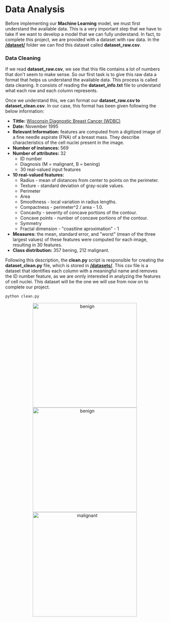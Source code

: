 # Data Analysis
Before implementing our **Machine Learning** model, we must first understand the available data. This is a very important step that we have to take if we want to develop a model that we can fully understand. In fact, to complete this project, we are provided with a dataset with raw data. In the **[/dataset/](https://github.com/pgomez-a/multilayer-perceptron/tree/main/datasets)** folder we can find this dataset called **dataset_raw.csv**.<br>

### Data Cleaning
If we read **dataset_raw.csv**, we see that this file contains a lot of numbers that don't seem to make sense. So our first task is to give this raw data a format that helps us understand the available data. This process is called data cleaning. It consists of reading the **dataset_info.txt** file to understand what each row and each column represents.<br>

Once we understand this, we can format our **dataset_raw.csv to dataset_clean.csv**. In our case, this format has been given following the below information:
- **Tittle:** [Wisconsin Diagnostic Breast Cancer (WDBC)](https://ftp.cs.wisc.edu/math-prog/cpo-dataset/machine-learn/cancer/WDBC/)
- **Date:** November 1995
- **Relevant Information:** features are computed from a digitized image of a fine needle aspirate (FNA) of a breast mass. They describe characteristics of the cell nuclei present in the image.
- **Number of instances:** 569
- **Number of attributes:** 32
  - ID number
  - Diagnosis (M = malignant, B = bening)
  - 30 real-valued input features
- **10 real-valued features:**
  - Radius - mean of distances from center to points on the perimeter.
  - Texture - standard deviation of gray-scale values.
  - Perimeter
  - Area
  - Smoothness - local variation in radius lengths.
  - Compactness - perimeter^2 / area - 1.0.
  - Concavity - severity of concave portions of the contour.
  - Concave points - number of concave portions of the contour.
  - Symmetry
  - Fractal dimension - "coastline aproximation" - 1
- **Measures:** the mean, standard error, and "worst" (mean of the three largest values) of these features were computed for each image, resulting in 30 features.
- **Class distribution:** 357 bening, 212 malignant.

Following this description, the **clean.py** script is responsible for creating the **dataset_clean.py** file, which is stored in **[/datasets/](https://github.com/pgomez-a/multilayer-perceptron/tree/main/datasets)**. This csv file is a dataset that identifies each column with a meaningful name and removes the ID number feature, as we are onnly interested in analyzing the features of cell nuclei. This dataset will be the one we will use from now on to complete our project.

    python clean.py
    
<div align="center">
<a href="https://ftp.cs.wisc.edu/math-prog/cpo-dataset/machine-learn/cancer/cancer_images/">
<img width=330 alt="benign" src="https://user-images.githubusercontent.com/74931024/177000188-35ab107b-684a-4482-838d-b951c407a009.gif">
</a>
<a href="https://ftp.cs.wisc.edu/math-prog/cpo-dataset/machine-learn/cancer/cancer_images/">
<img width=330 alt="benign" src="https://user-images.githubusercontent.com/74931024/177000273-dc005458-aa74-4ba3-88d1-37154a08ae7c.gif">
</a>
<a href="https://ftp.cs.wisc.edu/math-prog/cpo-dataset/machine-learn/cancer/cancer_images/">
<img width=330 alt="malignant" src="https://user-images.githubusercontent.com/74931024/177000299-480df067-4238-4971-bb30-4ccb939e105f.gif">
</a>
</div>
